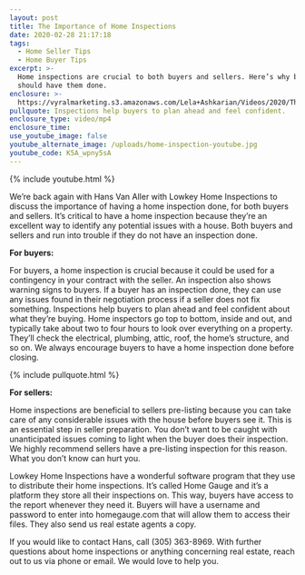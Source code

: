 ```yaml
---
layout: post
title: The Importance of Home Inspections
date: 2020-02-28 21:17:18
tags:
  - Home Seller Tips
  - Home Buyer Tips
excerpt: >-
  Home inspections are crucial to both buyers and sellers. Here’s why both
  should have them done.
enclosure: >-
  https://vyralmarketing.s3.amazonaws.com/Lela+Ashkarian/Videos/2020/The+Importance+of+Home+Inspections.mp4
pullquote: Inspections help buyers to plan ahead and feel confident.
enclosure_type: video/mp4
enclosure_time:
use_youtube_image: false
youtube_alternate_image: /uploads/home-inspection-youtube.jpg
youtube_code: K5A_wpny5sA
---
```


{% include youtube.html %}

We’re back again with Hans Van Aller with Lowkey Home Inspections to discuss the importance of having a home inspection done, for both buyers and sellers. It’s critical to have a home inspection because they’re an excellent way to identify any potential issues with a house. Both buyers and sellers and run into trouble if they do not have an inspection done.

**For buyers:&nbsp;**

For buyers, a home inspection is crucial because it could be used for a contingency in your contract with the seller. An inspection also shows warning signs to buyers. If a buyer has an inspection done, they can use any issues found in their negotiation process if a seller does not fix something. Inspections help buyers to plan ahead and feel confident about what they’re buying. Home inspectors go top to bottom, inside and out, and typically take about two to four hours to look over everything on a property. They’ll check the electrical, plumbing, attic, roof, the home’s structure, and so on. We always encourage buyers to have a home inspection done before closing.

{% include pullquote.html %}

**For sellers:&nbsp;**

Home inspections are beneficial to sellers pre-listing because you can take care of any considerable issues with the house before buyers see it. This is an essential step in seller preparation. You don’t want to be caught with unanticipated issues coming to light when the buyer does their inspection. We highly recommend sellers have a pre-listing inspection for this reason. What you don’t know can hurt you.&nbsp;

Lowkey Home Inspections have a wonderful software program that they use to distribute their home inspections. It’s called Home Gauge and it’s a platform they store all their inspections on. This way, buyers have access to the report whenever they need it. Buyers will have a username and password to enter into homegauge.com that will allow them to access their files. They also send us real estate agents a copy.&nbsp;

If you would like to contact Hans, call (305) 363-8969. With further questions about home inspections or anything concerning real estate, reach out to us via phone or email. We would love to help you.